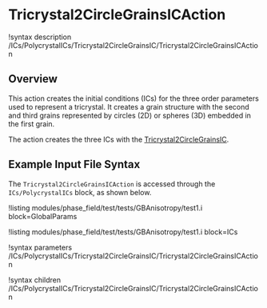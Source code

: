 # Tricrystal2CircleGrainsICAction

!syntax description /ICs/PolycrystalICs/Tricrystal2CircleGrainsIC/Tricrystal2CircleGrainsICAction

## Overview

This action creates the initial conditions (ICs) for the three order parameters used to represent a tricrystal. It creates a grain structure with the second and third grains represented by circles (2D) or spheres (3D) embedded in the first grain.

The action creates the three ICs with the [Tricrystal2CircleGrainsIC](/Tricrystal2CircleGrainsIC.md).

## Example Input File Syntax

The `Tricrystal2CircleGrainsICAction` is accessed through the `ICs/PolycrystalICs` block, as shown below.

!listing modules/phase_field/test/tests/GBAnisotropy/test1.i block=GlobalParams

!listing modules/phase_field/test/tests/GBAnisotropy/test1.i block=ICs

!syntax parameters /ICs/PolycrystalICs/Tricrystal2CircleGrainsIC/Tricrystal2CircleGrainsICAction

!syntax children /ICs/PolycrystalICs/Tricrystal2CircleGrainsIC/Tricrystal2CircleGrainsICAction
